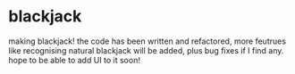 # blackjack
making blackjack!
the code has been written and refactored, more feutrues like recognising natural blackjack will be added, plus bug fixes if I find any.
hope to be able to add UI to it soon!

